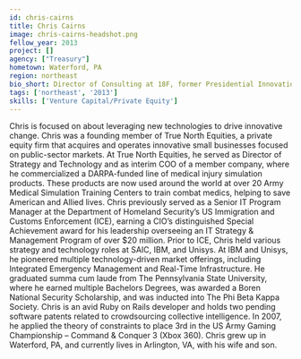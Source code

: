 ```yaml
---
id: chris-cairns
title: Chris Cairns
image: chris-cairns-headshot.png
fellow_year: 2013
project: []
agency: ["Treasury"]
hometown: Waterford, PA
region: northeast
bio_short: Director of Consulting at 18F, former Presidential Innovation Fellow, entrepreneur, and full-stack developer. Penn State University.
tags: ['northeast', '2013']
skills: ['Venture Capital/Private Equity']
---
```


Chris is focused on about leveraging new technologies to drive innovative change.  Chris was a founding member of True North Equities, a private equity firm that acquires and operates innovative small businesses focused on public-sector markets.  At True North Equities, he served as Director of Strategy and Technology and as interim COO of a member company, where he commercialized a DARPA-funded line of medical injury simulation products.  These products are now used around the world at over 20 Army Medical Simulation Training Centers to train combat medics, helping to save American and Allied lives.  Chris previously served as a Senior IT Program Manager at the Department of Homeland Security’s US Immigration and Customs Enforcement (ICE), earning a CIO’s distinguished Special Achievement award for his leadership overseeing an IT Strategy & Management Program of over $20 million.  Prior to ICE, Chris held various strategy and technology roles at SAIC, IBM, and Unisys.  At IBM and Unisys, he pioneered multiple technology-driven market offerings, including Integrated Emergency Management and Real-Time Infrastructure.  He graduated summa cum laude from The Pennsylvania State University, where he earned multiple Bachelors Degrees, was awarded a Boren National Security Scholarship, and was inducted into The Phi Beta Kappa Society.  Chris is an avid Ruby on Rails developer and holds two pending software patents related to crowdsourcing collective intelligence. In 2007, he applied the theory of constraints to place 3rd in the US Army Gaming Championship – Command & Conquer 3 (Xbox 360).  Chris grew up in Waterford, PA, and currently lives in Arlington, VA, with his wife and son.
